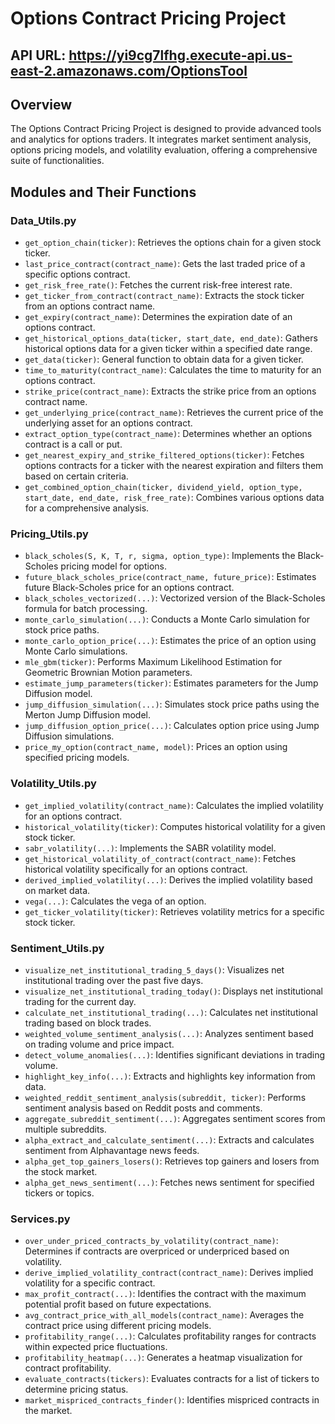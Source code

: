 # Options Contract Pricing Project

## API URL: https://yi9cg7lfhg.execute-api.us-east-2.amazonaws.com/OptionsTool 

## Overview
The Options Contract Pricing Project is designed to provide advanced tools and analytics for options traders. It integrates market sentiment analysis, options pricing models, and volatility evaluation, offering a comprehensive suite of functionalities.

## Modules and Their Functions

### Data_Utils.py
- `get_option_chain(ticker)`: Retrieves the options chain for a given stock ticker.
- `last_price_contract(contract_name)`: Gets the last traded price of a specific options contract.
- `get_risk_free_rate()`: Fetches the current risk-free interest rate.
- `get_ticker_from_contract(contract_name)`: Extracts the stock ticker from an options contract name.
- `get_expiry(contract_name)`: Determines the expiration date of an options contract.
- `get_historical_options_data(ticker, start_date, end_date)`: Gathers historical options data for a given ticker within a specified date range.
- `get_data(ticker)`: General function to obtain data for a given ticker.
- `time_to_maturity(contract_name)`: Calculates the time to maturity for an options contract.
- `strike_price(contract_name)`: Extracts the strike price from an options contract name.
- `get_underlying_price(contract_name)`: Retrieves the current price of the underlying asset for an options contract.
- `extract_option_type(contract_name)`: Determines whether an options contract is a call or put.
- `get_nearest_expiry_and_strike_filtered_options(ticker)`: Fetches options contracts for a ticker with the nearest expiration and filters them based on certain criteria.
- `get_combined_option_chain(ticker, dividend_yield, option_type, start_date, end_date, risk_free_rate)`: Combines various options data for a comprehensive analysis.

### Pricing_Utils.py
- `black_scholes(S, K, T, r, sigma, option_type)`: Implements the Black-Scholes pricing model for options.
- `future_black_scholes_price(contract_name, future_price)`: Estimates future Black-Scholes price for an options contract.
- `black_scholes_vectorized(...)`: Vectorized version of the Black-Scholes formula for batch processing.
- `monte_carlo_simulation(...)`: Conducts a Monte Carlo simulation for stock price paths.
- `monte_carlo_option_price(...)`: Estimates the price of an option using Monte Carlo simulations.
- `mle_gbm(ticker)`: Performs Maximum Likelihood Estimation for Geometric Brownian Motion parameters.
- `estimate_jump_parameters(ticker)`: Estimates parameters for the Jump Diffusion model.
- `jump_diffusion_simulation(...)`: Simulates stock price paths using the Merton Jump Diffusion model.
- `jump_diffusion_option_price(...)`: Calculates option price using Jump Diffusion simulations.
- `price_my_option(contract_name, model)`: Prices an option using specified pricing models.

### Volatility_Utils.py
- `get_implied_volatility(contract_name)`: Calculates the implied volatility for an options contract.
- `historical_volatility(ticker)`: Computes historical volatility for a given stock ticker.
- `sabr_volatility(...)`: Implements the SABR volatility model.
- `get_historical_volatility_of_contract(contract_name)`: Fetches historical volatility specifically for an options contract.
- `derived_implied_volatility(...)`: Derives the implied volatility based on market data.
- `vega(...)`: Calculates the vega of an option.
- `get_ticker_volatility(ticker)`: Retrieves volatility metrics for a specific stock ticker.

### Sentiment_Utils.py
- `visualize_net_institutional_trading_5_days()`: Visualizes net institutional trading over the past five days.
- `visualize_net_institutional_trading_today()`: Displays net institutional trading for the current day.
- `calculate_net_institutional_trading(...)`: Calculates net institutional trading based on block trades.
- `weighted_volume_sentiment_analysis(...)`: Analyzes sentiment based on trading volume and price impact.
- `detect_volume_anomalies(...)`: Identifies significant deviations in trading volume.
- `highlight_key_info(...)`: Extracts and highlights key information from data.
- `weighted_reddit_sentiment_analysis(subreddit, ticker)`: Performs sentiment analysis based on Reddit posts and comments.
- `aggregate_subreddit_sentiment(...)`: Aggregates sentiment scores from multiple subreddits.
- `alpha_extract_and_calculate_sentiment(...)`: Extracts and calculates sentiment from Alphavantage news feeds.
- `alpha_get_top_gainers_losers()`: Retrieves top gainers and losers from the stock market.
- `alpha_get_news_sentiment(...)`: Fetches news sentiment for specified tickers or topics.

### Services.py
- `over_under_priced_contracts_by_volatility(contract_name)`: Determines if contracts are overpriced or underpriced based on volatility.
- `derive_implied_volatility_contract(contract_name)`: Derives implied volatility for a specific contract.
- `max_profit_contract(...)`: Identifies the contract with the maximum potential profit based on future expectations.
- `avg_contract_price_with_all_models(contract_name)`: Averages the contract price using different pricing models.
- `profitability_range(...)`: Calculates profitability ranges for contracts within expected price fluctuations.
- `profitability_heatmap(...)`: Generates a heatmap visualization for contract profitability.
- `evaluate_contracts(tickers)`: Evaluates contracts for a list of tickers to determine pricing status.
- `market_mispriced_contracts_finder()`: Identifies mispriced contracts in the market.
